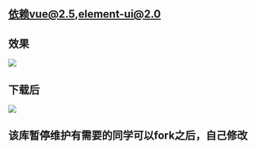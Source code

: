 ## 依赖vue@2.5,element-ui@2.0
## 效果
![](https://user-gold-cdn.xitu.io/2018/8/2/164fa8bb896ff47b?w=1473&h=452&f=png&s=25224)
## 下载后
![](https://user-gold-cdn.xitu.io/2018/8/2/164fa89888a62df8?w=412&h=270&f=png&s=22429)
## 该库暂停维护有需要的同学可以fork之后，自己修改